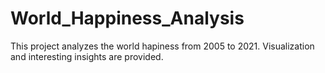 # World_Happiness_Analysis
This project analyzes the world hapiness from 2005 to 2021. Visualization and interesting insights are provided.
